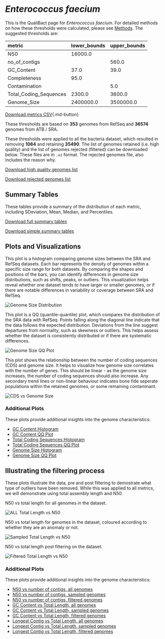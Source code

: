 # *Enterococcus faecium*

This is the QualiBact page for *Enterococcus faecium*. For detailed methods on how these thresholds were calculated, please see [Methods](../../methods.md).
The suggested thresholds are: 

| metric                 | lower_bounds   | upper_bounds   |
|:-----------------------|:---------------|:---------------|
| N50                    | 16000.0        |                |
| no_of_contigs          |                | 560.0          |
| GC_Content             | 37.0           | 39.0           |
| Completeness           | 95.0           |                |
| Contamination          |                | 5.0            |
| Total_Coding_Sequences | 2300.0         | 3600.0         |
| Genome_Size            | 2400000.0      | 3500000.0      |

[Download metrics CSV](Enterococcus_faecium_metrics.csv){.md-button}


These thresholds are based on **353** genomes from RefSeq and **36574** genomes from ATB / SRA.

These thresholds were applied to all the bacteria dataset, which resulted in removing **1084** and retaining **35490**.
The list of genomes retained (i.e. high quality) and the list of genomes rejected (filtered) can be downloaded below. These files are in `.xz` format. The rejected genomes file, also includes the reason why.

[Download high quality genomes list](Enterococcus_faecium_high_quality_genomes.csv.xz)


[Download rejected genomes list](Enterococcus_faecium_filtered_out_genomes.csv.xz)



## Summary Tables
These tables provide a summary of the distribution of each metric, including SDeviation, Mean, Median, and Percentiles.

[Download full summary tables](summary.csv)

[Download simple summary tables](selected_summary.csv)

## Plots and Visualizations

This plot is a histogram comparing genome sizes between the SRA and RefSeq datasets. Each bar represents the density of genomes within a specific size range for both datasets. By comparing the shapes and positions of the bars, you can identify differences in genome size distributions, such as shifts, peaks, or outliers. This visualization helps reveal whether one dataset tends to have larger or smaller genomes, or if there are notable differences in variability or coverage between SRA and RefSeq.

![Genome Size Distribution](Genome_Size_refseq_histogram_kde.png)

This plot is a QQ (quantile-quantile) plot, which compares the distribution of the SRA data with RefSeq. Points falling along the diagonal line indicate that the data follows the expected distribution. Deviations from the line suggest departures from normality, such as skewness or outliers. This helps assess whether the dataset is consistently distributed or if there are systematic differences.

![Genome Size QQ Plot](Genome_Size_refseq_qqplot.png)

This plot shows the relationship between the number of coding sequences (CDS) and genome size. It helps to visualize how genome size correlates with the number of genes. This should be linear - as the genome size increases, the number of coding sequences should also increase. Any secondary trend lines or non-linear behaviour indicates bone fide seperate populations within the retained genomes, or some remaining contaminant. 

![CDS vs Genome Size](Enterococcus_faecium_CDS_vs_Genome_Size.png)

### Additional Plots

These plots provide additional insights into the genome characteristics:

- [GC Content Histogram](GC_Content_refseq_histogram_kde.png)
- [GC Content QQ Plot](GC_Content_refseq_qqplot.png)
- [Total Coding Sequences Histogram](Total_Coding_Sequences_refseq_histogram_kde.png)
- [Total Coding Sequences QQ Plot](Total_Coding_Sequences_refseq_qqplot.png)
- [Genome Size Histogram](Genome_Size_refseq_histogram_kde.png)
- [Genome Size QQ Plot](Genome_Size_refseq_qqplot.png)
## Illustrating the filtering process
These plots illustrate the data, pre and post filtering to demostrate what type of outliers have been removed. While this was applied to all metrics, we will demonstrate using total assembly length and N50.

N50 vs total length for all genomes in the dataset.

![ALL Total Length vs N50](Enterococcus_faecium_all_total_length_N50.png)

N50 vs total length for genomes in the dataset, coloured according to whether they are an anomaly or not.

![Sampled Total Length vs N50](Enterococcus_faecium_sample_total_length_N50.png)

N50 vs total length post filtering on the dataset.

![Filtered Total Length vs N50](Enterococcus_faecium_filt_total_length_N50.png)

### Additional Plots

These plots provide additional insights into the genome characteristics:

- [N50 vs number of contigs, all genomes](Enterococcus_faecium_all_N50_number.png)
- [N50 vs number of contigs, sampled genomes](Enterococcus_faecium_sample_N50_number.png)
- [N50 vs number of contigs, filtered genomes](Enterococcus_faecium_filt_N50_number.png)
- [GC Content vs Total Length, all genomes](Enterococcus_faecium_all_total_length_GC_Content.png)
- [GC Content vs Total Length, sampled genomes](Enterococcus_faecium_sample_total_length_GC_Content.png)
- [GC Content vs Total Length, filtered genomes](Enterococcus_faecium_filt_total_length_GC_Content.png)
- [Longest Contig vs Total Length, all genomes](Enterococcus_faecium_all_total_length_longest.png)
- [Longest Contig vs Total Length, sampled genomes](Enterococcus_faecium_sample_total_length_longest.png)
- [Longest Contig vs Total Length, filtered genomes](Enterococcus_faecium_filt_total_length_longest.png)
